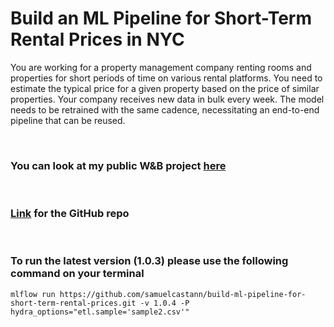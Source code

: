 # Build an ML Pipeline for Short-Term Rental Prices in NYC
You are working for a property management company renting rooms and properties for short periods of 
time on various rental platforms. You need to estimate the typical price for a given property based 
on the price of similar properties. Your company receives new data in bulk every week. The model needs 
to be retrained with the same cadence, necessitating an end-to-end pipeline that can be reused.

<br />

### You can look at my public W&B project [here](https://wandb.ai/samuel-castan96/nyc_airbnb/overview?workspace=user-samuel-castan96) 

<br />


### [Link](https://github.com/samuelcastann/build-ml-pipeline-for-short-term-rental-prices/tree/1.0.3) for the GitHub repo

<br />

### To run the latest version (1.0.3) please use the following command on your terminal <br />

```
mlflow run https://github.com/samuelcastann/build-ml-pipeline-for-short-term-rental-prices.git -v 1.0.4 -P hydra_options="etl.sample='sample2.csv'"
```
